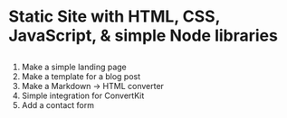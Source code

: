 # Static Site with HTML, CSS, JavaScript, & simple Node libraries

##

1. Make a simple landing page
2. Make a template for a blog post
3. Make a Markdown -> HTML converter
4. Simple integration for ConvertKit
5. Add a contact form
